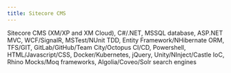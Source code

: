 ```yaml
---
title: Sitecore CMS
---
```


Sitecore CMS (XM/XP and XM Cloud), C#/.NET, MSSQL database, ASP.NET MVC, WCF/SignalR, MSTest/NUnit TDD, Entity Framework/NHibernate ORM, TFS/GIT, GitLab/GitHub/Team City/Octopus CI/CD, Powershell, HTML/Javascript/CSS, Docker/Kubernetes, jQuery, Unity/NInject/Castle IoC, Rhino Mocks/Moq frameworks, Algolia/Coveo/Solr search engines
